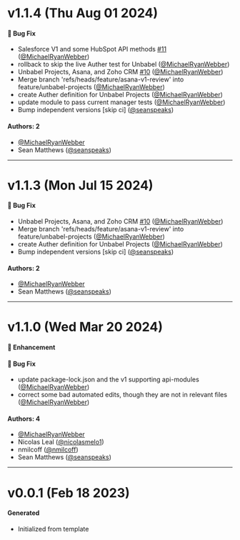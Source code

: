 # v1.1.4 (Thu Aug 01 2024)

#### 🐛 Bug Fix

- Salesforce V1 and some HubSpot API methods [#11](https://github.com/friggframework/api-module-library/pull/11) ([@MichaelRyanWebber](https://github.com/MichaelRyanWebber))
- rollback to skip the live Auther test for Unbabel ([@MichaelRyanWebber](https://github.com/MichaelRyanWebber))
- Unbabel Projects, Asana, and Zoho CRM [#10](https://github.com/friggframework/api-module-library/pull/10) ([@MichaelRyanWebber](https://github.com/MichaelRyanWebber))
- Merge branch 'refs/heads/feature/asana-v1-review' into feature/unbabel-projects ([@MichaelRyanWebber](https://github.com/MichaelRyanWebber))
- create Auther definition for Unbabel Projects ([@MichaelRyanWebber](https://github.com/MichaelRyanWebber))
- update module to pass current manager tests ([@MichaelRyanWebber](https://github.com/MichaelRyanWebber))
- Bump independent versions \[skip ci\] ([@seanspeaks](https://github.com/seanspeaks))

#### Authors: 2

- [@MichaelRyanWebber](https://github.com/MichaelRyanWebber)
- Sean Matthews ([@seanspeaks](https://github.com/seanspeaks))

---

# v1.1.3 (Mon Jul 15 2024)

#### 🐛 Bug Fix

- Unbabel Projects, Asana, and Zoho CRM [#10](https://github.com/friggframework/api-module-library/pull/10) ([@MichaelRyanWebber](https://github.com/MichaelRyanWebber))
- Merge branch 'refs/heads/feature/asana-v1-review' into feature/unbabel-projects ([@MichaelRyanWebber](https://github.com/MichaelRyanWebber))
- create Auther definition for Unbabel Projects ([@MichaelRyanWebber](https://github.com/MichaelRyanWebber))
- Bump independent versions \[skip ci\] ([@seanspeaks](https://github.com/seanspeaks))

#### Authors: 2

- [@MichaelRyanWebber](https://github.com/MichaelRyanWebber)
- Sean Matthews ([@seanspeaks](https://github.com/seanspeaks))

---

# v1.1.0 (Wed Mar 20 2024)

#### 🚀 Enhancement

#### 🐛 Bug Fix

- update package-lock.json and the v1 supporting
  api-modules ([@MichaelRyanWebber](https://github.com/MichaelRyanWebber))
- correct some bad automated edits, though they are not in relevant
  files ([@MichaelRyanWebber](https://github.com/MichaelRyanWebber))

#### Authors: 4

- [@MichaelRyanWebber](https://github.com/MichaelRyanWebber)
- Nicolas Leal ([@nicolasmelo1](https://github.com/nicolasmelo1))
- nmilcoff ([@nmilcoff](https://github.com/nmilcoff))
- Sean Matthews ([@seanspeaks](https://github.com/seanspeaks))

---

# v0.0.1 (Feb 18 2023)

#### Generated

- Initialized from template
